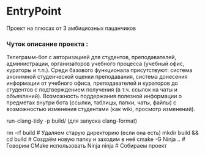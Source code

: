 # EntryPoint
Проект на плюсах от 3 амбициозных пацанчиков 


### Чуток описание проекта : 
Телеграмм-бот с авторизацией для студентов, преподавателей, администрации, организаторов учебного процесса (учебный офис, кураторы и т.п.). Среди базового функционала присутствуют: система анонимной студенческой оценки преподавания, система донесения информации от учебного офиса, преподавателей и кураторов до студентов c подтверждением получения (в т.ч. ссылок на чаты и объявлений). Возможность поддержания полезной информации о предметах внутри бота (ссылки, таблицы, папки, чаты, файлы) с возможностью изменения студентами (как wiki, просмотр изменений). 

run-clang-tidy -p build/ (для запуска clang-format)

rm -rf build             # Удаляем старую директорию (если она есть)
mkdir build && cd build  # Создаём новую папку и заходим в неё
cmake -G Ninja ..        # Говорим CMake использовать Ninja
ninja                    # Собираем проект